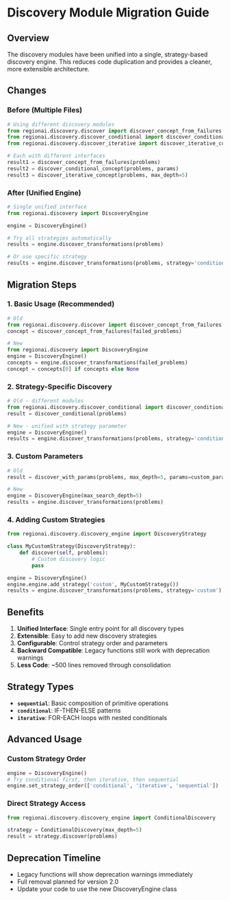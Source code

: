 # Discovery Module Migration Guide

## Overview
The discovery modules have been unified into a single, strategy-based discovery engine. This reduces code duplication and provides a cleaner, more extensible architecture.

## Changes

### Before (Multiple Files)
```python
# Using different discovery modules
from regionai.discovery.discover import discover_concept_from_failures
from regionai.discovery.discover_conditional import discover_conditional_concept
from regionai.discovery.discover_iterative import discover_iterative_concept

# Each with different interfaces
result1 = discover_concept_from_failures(problems)
result2 = discover_conditional_concept(problems, params)
result3 = discover_iterative_concept(problems, max_depth=5)
```

### After (Unified Engine)
```python
# Single unified interface
from regionai.discovery import DiscoveryEngine

engine = DiscoveryEngine()

# Try all strategies automatically
results = engine.discover_transformations(problems)

# Or use specific strategy
results = engine.discover_transformations(problems, strategy='conditional')
```

## Migration Steps

### 1. Basic Usage (Recommended)
```python
# Old
from regionai.discovery.discover import discover_concept_from_failures
concept = discover_concept_from_failures(failed_problems)

# New
from regionai.discovery import DiscoveryEngine
engine = DiscoveryEngine()
concepts = engine.discover_transformations(failed_problems)
concept = concepts[0] if concepts else None
```

### 2. Strategy-Specific Discovery
```python
# Old - different modules
from regionai.discovery.discover_conditional import discover_conditional
result = discover_conditional(problems)

# New - unified with strategy parameter
engine = DiscoveryEngine()
results = engine.discover_transformations(problems, strategy='conditional')
```

### 3. Custom Parameters
```python
# Old
result = discover_with_params(problems, max_depth=5, params=custom_params)

# New
engine = DiscoveryEngine(max_search_depth=5)
results = engine.discover_transformations(problems)
```

### 4. Adding Custom Strategies
```python
from regionai.discovery.discovery_engine import DiscoveryStrategy

class MyCustomStrategy(DiscoveryStrategy):
    def discover(self, problems):
        # Custom discovery logic
        pass

engine = DiscoveryEngine()
engine.engine.add_strategy('custom', MyCustomStrategy())
results = engine.discover_transformations(problems, strategy='custom')
```

## Benefits

1. **Unified Interface**: Single entry point for all discovery types
2. **Extensible**: Easy to add new discovery strategies
3. **Configurable**: Control strategy order and parameters
4. **Backward Compatible**: Legacy functions still work with deprecation warnings
5. **Less Code**: ~500 lines removed through consolidation

## Strategy Types

- **`sequential`**: Basic composition of primitive operations
- **`conditional`**: IF-THEN-ELSE patterns
- **`iterative`**: FOR-EACH loops with nested conditionals

## Advanced Usage

### Custom Strategy Order
```python
engine = DiscoveryEngine()
# Try conditional first, then iterative, then sequential
engine.set_strategy_order(['conditional', 'iterative', 'sequential'])
```

### Direct Strategy Access
```python
from regionai.discovery.discovery_engine import ConditionalDiscovery

strategy = ConditionalDiscovery(max_depth=5)
result = strategy.discover(problems)
```

## Deprecation Timeline

- Legacy functions will show deprecation warnings immediately
- Full removal planned for version 2.0
- Update your code to use the new DiscoveryEngine class